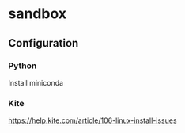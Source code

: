 # sandbox

## Configuration

### Python

Install miniconda

### Kite

https://help.kite.com/article/106-linux-install-issues
